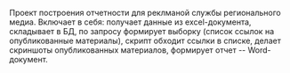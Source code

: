 Проект построения отчетности для реклманой службы регионального медиа.
Включает в себя: получает данные из excel-документа, складывает в БД, по запросу формирует выборку (список ссылок на опубликованные материалы), скрипт обходит ссылки в списке, делает скриншоты опубликованных материалов, формирует отчет -- Word-документ.